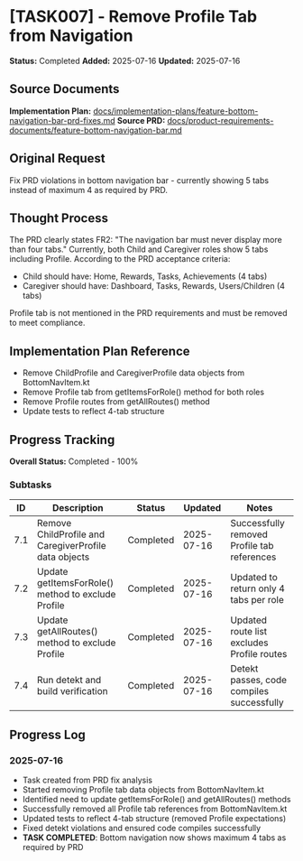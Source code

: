 # [TASK007] - Remove Profile Tab from Navigation

**Status:** Completed
**Added:** 2025-07-16
**Updated:** 2025-07-16

## Source Documents
**Implementation Plan:** [docs/implementation-plans/feature-bottom-navigation-bar-prd-fixes.md](docs/implementation-plans/feature-bottom-navigation-bar-prd-fixes.md)
**Source PRD:** [docs/product-requirements-documents/feature-bottom-navigation-bar.md](docs/product-requirements-documents/feature-bottom-navigation-bar.md)

## Original Request
Fix PRD violations in bottom navigation bar - currently showing 5 tabs instead of maximum 4 as required by PRD.

## Thought Process
The PRD clearly states FR2: "The navigation bar must never display more than four tabs." Currently, both Child and Caregiver roles show 5 tabs including Profile. According to the PRD acceptance criteria:
- Child should have: Home, Rewards, Tasks, Achievements (4 tabs)
- Caregiver should have: Dashboard, Tasks, Rewards, Users/Children (4 tabs)

Profile tab is not mentioned in the PRD requirements and must be removed to meet compliance.

## Implementation Plan Reference
- Remove ChildProfile and CaregiverProfile data objects from BottomNavItem.kt
- Remove Profile tab from getItemsForRole() method for both roles
- Remove Profile routes from getAllRoutes() method
- Update tests to reflect 4-tab structure

## Progress Tracking

**Overall Status:** Completed - 100%

### Subtasks
| ID | Description | Status | Updated | Notes |
|----|-------------|--------|---------|-------|
| 7.1 | Remove ChildProfile and CaregiverProfile data objects | Completed | 2025-07-16 | Successfully removed Profile tab references |
| 7.2 | Update getItemsForRole() method to exclude Profile | Completed | 2025-07-16 | Updated to return only 4 tabs per role |
| 7.3 | Update getAllRoutes() method to exclude Profile | Completed | 2025-07-16 | Updated route list excludes Profile routes |
| 7.4 | Run detekt and build verification | Completed | 2025-07-16 | Detekt passes, code compiles successfully |

## Progress Log
### 2025-07-16
- Task created from PRD fix analysis
- Started removing Profile tab data objects from BottomNavItem.kt
- Identified need to update getItemsForRole() and getAllRoutes() methods
- Successfully removed all Profile tab references from BottomNavItem.kt
- Updated tests to reflect 4-tab structure (removed Profile expectations)
- Fixed detekt violations and ensured code compiles successfully
- **TASK COMPLETED**: Bottom navigation now shows maximum 4 tabs as required by PRD